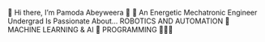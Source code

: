 👋  Hi there, I’m Pamoda Abeyweera  🤗
🦾  An Energetic Mechatronic Engineer Undergrad
Is Passionate About...
                      ROBOTICS AND AUTOMATION  👾
                      MACHINE LEARNING & AI  🧩
                      PROGRAMMING  👩🏽‍💻  
                      

